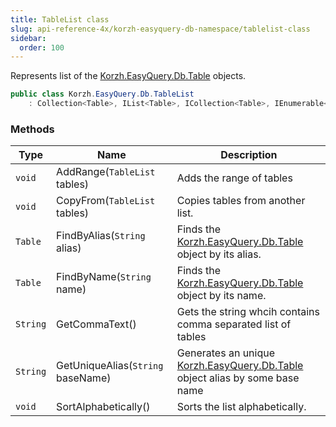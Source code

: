 ```yaml
---
title: TableList class
slug: api-reference-4x/korzh-easyquery-db-namespace/tablelist-class
sidebar:
  order: 100
---
```


Represents list of the [Korzh.EasyQuery.Db.Table](/easyquery/docs/api-reference-4x/korzh-easyquery-db-namespace/table-class) objects.
```csharp
public class Korzh.EasyQuery.Db.TableList
    : Collection<Table>, IList<Table>, ICollection<Table>, IEnumerable<Table>, IEnumerable, IList, ICollection, IReadOnlyList<Table>, IReadOnlyCollection<Table>

```

### Methods

| Type | Name | Description | 
| --- | --- | --- | 
| `void` | AddRange(`TableList` tables) | Adds the range of tables | 
| `void` | CopyFrom(`TableList` tables) | Copies tables from another list. | 
| `Table` | FindByAlias(`String` alias) | Finds the [Korzh.EasyQuery.Db.Table](/easyquery/docs/api-reference-4x/korzh-easyquery-db-namespace/table-class) object by its alias. | 
| `Table` | FindByName(`String` name) | Finds the [Korzh.EasyQuery.Db.Table](/easyquery/docs/api-reference-4x/korzh-easyquery-db-namespace/table-class) object by its name. | 
| `String` | GetCommaText() | Gets the string whcih contains comma separated list of tables | 
| `String` | GetUniqueAlias(`String` baseName) | Generates an unique [Korzh.EasyQuery.Db.Table](/easyquery/docs/api-reference-4x/korzh-easyquery-db-namespace/table-class) object alias by some base name | 
| `void` | SortAlphabetically() | Sorts the list alphabetically. |
